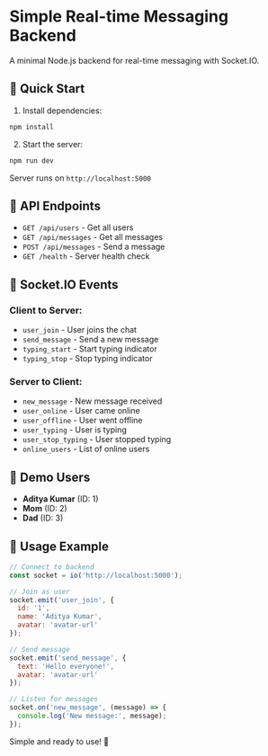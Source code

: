 # Simple Real-time Messaging Backend

A minimal Node.js backend for real-time messaging with Socket.IO.

## 🚀 Quick Start

1. Install dependencies:
```bash
npm install
```

2. Start the server:
```bash
npm run dev
```

Server runs on `http://localhost:5000`

## 📡 API Endpoints

- `GET /api/users` - Get all users
- `GET /api/messages` - Get all messages
- `POST /api/messages` - Send a message
- `GET /health` - Server health check

## 🔌 Socket.IO Events

### Client to Server:
- `user_join` - User joins the chat
- `send_message` - Send a new message
- `typing_start` - Start typing indicator
- `typing_stop` - Stop typing indicator

### Server to Client:
- `new_message` - New message received
- `user_online` - User came online
- `user_offline` - User went offline
- `user_typing` - User is typing
- `user_stop_typing` - User stopped typing
- `online_users` - List of online users

## 👥 Demo Users

- **Aditya Kumar** (ID: 1)
- **Mom** (ID: 2)
- **Dad** (ID: 3)

## 🔧 Usage Example

```javascript
// Connect to backend
const socket = io('http://localhost:5000');

// Join as user
socket.emit('user_join', {
  id: '1',
  name: 'Aditya Kumar',
  avatar: 'avatar-url'
});

// Send message
socket.emit('send_message', {
  text: 'Hello everyone!',
  avatar: 'avatar-url'
});

// Listen for messages
socket.on('new_message', (message) => {
  console.log('New message:', message);
});
```

Simple and ready to use! 🎉